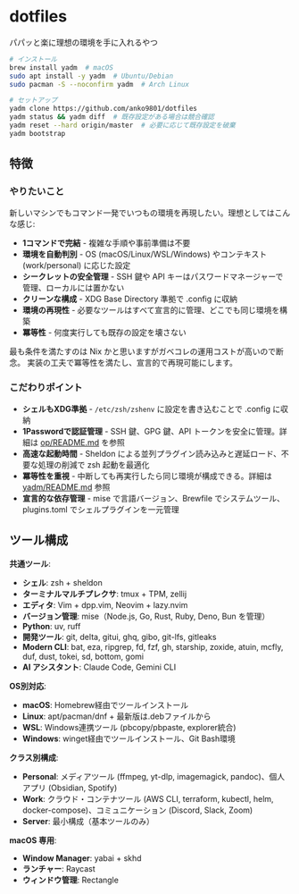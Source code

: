# dotfiles

パパッと楽に理想の環境を手に入れるやつ

```bash
# インストール
brew install yadm  # macOS
sudo apt install -y yadm  # Ubuntu/Debian  
sudo pacman -S --noconfirm yadm  # Arch Linux

# セットアップ
yadm clone https://github.com/anko9801/dotfiles
yadm status && yadm diff  # 既存設定がある場合は競合確認
yadm reset --hard origin/master  # 必要に応じて既存設定を破棄
yadm bootstrap
```

## 特徴

### やりたいこと

新しいマシンでもコマンド一発でいつもの環境を再現したい。理想としてはこんな感じ:

- **1コマンドで完結** - 複雑な手順や事前準備は不要
- **環境を自動判別** - OS (macOS/Linux/WSL/Windows) やコンテキスト (work/personal) に応じた設定
- **シークレットの安全管理** - SSH 鍵や API キーはパスワードマネージャーで管理、ローカルには置かない
- **クリーンな構成** - XDG Base Directory 準拠で .config に収納
- **環境の再現性** - 必要なツールはすべて宣言的に管理、どこでも同じ環境を構築
- **冪等性** - 何度実行しても既存の設定を壊さない

最も条件を満たすのは Nix かと思いますがガベコレの運用コストが高いので断念。
実装の工夫で冪等性を満たし、宣言的で再現可能にします。


### こだわりポイント

- **シェルもXDG準拠** - `/etc/zsh/zshenv` に設定を書き込むことで .config に収納
- **1Passwordで認証管理** - SSH 鍵、GPG 鍵、API トークンを安全に管理。詳細は [op/README.md](../.config/op/README.md) を参照
- **高速な起動時間** - Sheldon による並列プラグイン読み込みと遅延ロード、不要な処理の削減で zsh 起動を最適化
- **冪等性を重視** - 中断しても再実行したら同じ環境が構成できる。詳細は [yadm/README.md](../.config/yadm/README.md) 参照
- **宣言的な依存管理** - mise で言語バージョン、Brewfile でシステムツール、plugins.toml でシェルプラグインを一元管理

## ツール構成

**共通ツール**:
- **シェル**: zsh + sheldon
- **ターミナルマルチプレクサ**: tmux + TPM, zellij
- **エディタ**: Vim + dpp.vim, Neovim + lazy.nvim
- **バージョン管理**: mise（Node.js, Go, Rust, Ruby, Deno, Bun を管理）
- **Python**: uv, ruff
- **開発ツール**: git, delta, gitui, ghq, gibo, git-lfs, gitleaks
- **Modern CLI**: bat, eza, ripgrep, fd, fzf, gh, starship, zoxide, atuin, mcfly, duf, dust, tokei, sd, bottom, gomi
- **AI アシスタント**: Claude Code, Gemini CLI

**OS別対応**:
- **macOS**: Homebrew経由でツールインストール
- **Linux**: apt/pacman/dnf + 最新版は.debファイルから
- **WSL**: Windows連携ツール (pbcopy/pbpaste, explorer統合)
- **Windows**: winget経由でツールインストール、Git Bash環境

**クラス別構成**:
- **Personal**: メディアツール (ffmpeg, yt-dlp, imagemagick, pandoc)、個人アプリ (Obsidian, Spotify)
- **Work**: クラウド・コンテナツール (AWS CLI, terraform, kubectl, helm, docker-compose)、コミュニケーション (Discord, Slack, Zoom)
- **Server**: 最小構成（基本ツールのみ）

**macOS 専用**:
- **Window Manager**: yabai + skhd
- **ランチャー**: Raycast
- **ウィンドウ管理**: Rectangle
